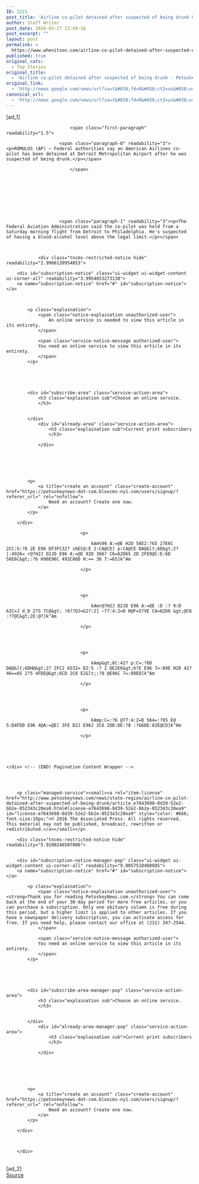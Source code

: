 ```yaml
---
ID: 2221
post_title: 'Airline co-pilot detained after suspected of being drunk &#8211; Petoskey News-Review'
author: Staff Writer
post_date: 2016-03-27 12:49:16
post_excerpt: ""
layout: post
permalink: >
  https://www.whenitson.com/airline-co-pilot-detained-after-suspected-of-being-drunk-petoskey-news-review/
published: true
original_cats:
  - Top Stories
original_title:
  - 'Airline co-pilot detained after suspected of being drunk - Petoskey News-Review'
original_link:
  - 'http://news.google.com/news/url?sa=t&#038;fd=R&#038;ct2=us&#038;usg=AFQjCNHqhqnOohRL3blx-JVCvPThs7w1bg&#038;clid=c3a7d30bb8a4878e06b80cf16b898331&#038;cid=52779069841741&#038;ei=ENb3VqiYOZeRhAHr0o4o&#038;url=http://www.petoskeynews.com/news/state-region/airline-co-pilot-detained-after-suspected-of-being-drunk/article_e7643698-0d39-52e2-bb2e-052343c20ea9.html'
canonical_url:
  - 'http://news.google.com/news/url?sa=t&#038;fd=R&#038;ct2=us&#038;usg=AFQjCNHqhqnOohRL3blx-JVCvPThs7w1bg&#038;clid=c3a7d30bb8a4878e06b80cf16b898331&#038;cid=52779069841741&#038;ei=ENb3VqiYOZeRhAHr0o4o&#038;url=http://www.petoskeynews.com/news/state-region/airline-co-pilot-detained-after-suspected-of-being-drunk/article_e7643698-0d39-52e2-bb2e-052343c20ea9.html'
---
```

 [ad_1]
<br><div id="blox-story-text" readability="35.709603658537">
    <div id="paging_container" class="container" readability="10.483026188167">
        <div class="content" readability="30.333161157025">
            
                
                    
                    
                    
                        
                            <span class="first-paragraph" readability="1.5">
                        
                        <span class="paragraph-0" readability="3"><p>ROMULUS (AP) — Federal authorities say an American Airlines co-pilot has been detained at Detroit Metropolitan Airport after he was suspected of being drunk.</p></span>
                        
                            </span>
                            
                        
                    
                        
                
                    
                    
                    
                        
                        <span class="paragraph-1" readability="3"><p>The Federal Aviation Administration said the co-pilot was held from a Saturday morning flight from Detroit to Philadelphia. He's suspected of having a blood-alcohol level above the legal limit.</p></span>
                        
                    
                        
                <div class="tncms-restricted-notice hide" readability="2.9966139954853">
    
        <div id="subscription-notice" class="ui-widget ui-widget-content ui-corner-all" readability="3.9954853273138">
        <a name="subscription-notice" href="#" id="subscription-notice"></a>
        
            
        
            <p class="explaination">
                <span class="notice-explaination unauthorized-user">
                    An online service is needed to view this article in its entirety.
                </span>

                <span class="service-notice-message authorized-user">
                You need an online service to view this article in its entirety.
                </span>
            </p>

            

            
            
            <div id="subscribe-area" class="service-action-area">
                <h3 class="explaination sub">Choose an online service.
                </h3>
                        
                        
            </div>
                <div id="already-area" class="service-action-area">
                    <h3 class="explaination sub">Current print subscribers
                    </h3>
                    
                </div>
            

            


            
            <p>
                <a title="create an account" class="create-account" href="https://petoskeynews-dot-com.bloxcms-ny1.com/users/signup/?referer_url=" rel="nofollow">
                    Need an account? Create one now.
                </a>
            </p>
        
        </div>
        
    
</div>
            
        
                                <p>
                                    
                                    kAm%96 A:=@E H2D 56E2:?65 27E6C 2CC:G:?8 2E E96 DF3FC32? s6EC@:E 2:CA@CE] p:CA@CE DA@&lt;6D&gt;2? |:4926= r@?H2J D2JD E96 A:=@E 92D 366? C6=62D65 2D 2FE9@C:E:6D 56E6C&gt;:?6 H96E96C 492C86D H:== 36 7:=65]k^Am
                                    
                                </p>

                            
                            
                     
                                <p>
                                    
                                    kAmr@?H2J D2JD E96 A:=@E :D :? 9:D 62C=J d_D 2?5 7C@&gt; !6??DJ=G2?:2] ~77:4:2=D H@F=5?VE C6=62D6 &gt;@C6 :?7@C&gt;2E:@?]k^Am
                                    
                                </p>

                            
                            
                     
                                <p>
                                    
                                    kAmp&gt;6C:42? p:C=:?6D DA@&lt;6DH@&gt;2? 2FC2 6532= D2:5 :? 2 DE2E6&gt;6?E E96 7=:89E H2D 42?46==65 2?5 4FDE@&gt;6CD 2C6 E2&lt;:?8 @E96C 7=:89ED]k^Am
                                    
                                </p>

                            
                            
                     
                                <p>
                                    
                                    kAmp:C=:?6 @77:4:2=D 564=:?65 E@ 5:D4FDD E96 4@A:=@E[ 3FE D2J E96J 2C6 2DD:DE:?8 :?G6DE:82E@CD]k^Am
                                    
                                </p>

                            
                            
                     

    </div> <!-- (END) Pagination Content Wrapper -->
    
    
    

        <p class="managed-service"><small><a rel="item-license" href="http://www.petoskeynews.com/news/state-region/airline-co-pilot-detained-after-suspected-of-being-drunk/article_e7643698-0d39-52e2-bb2e-052343c20ea9.html#license-e7643698-0d39-52e2-bb2e-052343c20ea9" id="license-e7643698-0d39-52e2-bb2e-052343c20ea9" style="color: #666; font-size:10px;">© 2016 The Associated Press. All rights reserved. This material may not be published, broadcast, rewritten or redistributed.</a></small></p>

    

</div> <!-- (END) Pagination Wrapper -->


        <div class="tncms-restricted-notice hide" readability="5.9100246507806">
        
    
        <div id="subscription-notice-manager-pop" class="ui-widget ui-widget-content ui-corner-all" readability="9.0057518488085">
        <a name="subscription-notice" href="#" id="subscription-notice"></a>
        
            <p class="explaination">
                <span class="notice-explaination unauthorized-user"><strong>Thank you for reading PetoskeyNews.com.</strong> You can come back at the end of your 30-day period for more free articles, or you can purchase a subscription. Only one obituary column is free during this period, but a higher limit is applied to other articles. If you have a newspaper delivery subscription, you can activate access for free. If you need help, please contact our office at (231) 347-2544.
                </span>

                <span class="service-notice-message authorized-user">
                You need an online service to view this article in its entirety.
                </span>
            </p>

            

            
            
            <div id="subscribe-area-manager-pop" class="service-action-area">
                <h3 class="explaination sub">Choose an online service.
                </h3>
                        
                        
            </div>
                <div id="already-area-manager-pop" class="service-action-area">
                    <h3 class="explaination sub">Current print subscribers
                    </h3>
                    
                </div>
            

            


            
            <p>
                <a title="create an account" class="create-account" href="https://petoskeynews-dot-com.bloxcms-ny1.com/users/signup/?referer_url=" rel="nofollow">
                    Need an account? Create one now.
                </a>
            </p>
        
        </div>
        
    

        </div>
        



    


            
</div>
<br>[ad_2]
<br><a href="http://news.google.com/news/url?sa=t&#038;fd=R&#038;ct2=us&#038;usg=AFQjCNHqhqnOohRL3blx-JVCvPThs7w1bg&#038;clid=c3a7d30bb8a4878e06b80cf16b898331&#038;cid=52779069841741&#038;ei=ENb3VqiYOZeRhAHr0o4o&#038;url=http://www.petoskeynews.com/news/state-region/airline-co-pilot-detained-after-suspected-of-being-drunk/article_e7643698-0d39-52e2-bb2e-052343c20ea9.html">Source </a>